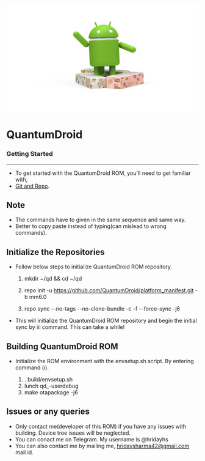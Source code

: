 <img src="https://raw.githubusercontent.com/QuantumDroid/platform_manifest/n7.1/android.jpg">

QuantumDroid
============

### Getting Started ###
-----------------------

- To get started with the QuantumDroid ROM, you'll need to get familiar with,
- [Git and Repo](http://source.android.com/source/version-control.html).

Note
----
- The commands have to given in the same sequence and same way. 
- Better to copy paste instead of typing(can mislead to wrong commands).

Initialize the Repositories
---------------------------

- Follow below steps to initialize QuantumDroid ROM repository.

    1. mkdir ~/qd && cd ~/qd

    2. repo init -u https://github.com/QuantumDroid/platform_manifest.git -b mm6.0

    3. repo sync --no-tags --no-clone-bundle -c -f --force-sync -j6

- This will initialize the QuantumDroid ROM repository and begin the initial sync by iii command. This can take a while!

Building QuantumDroid ROM
-------------------------

- Initialize the ROM environment with the envsetup.sh script. By entering command (i).

    1. . build/envsetup.sh
    2. lunch qd_<device>-userdebug
    3. make otapackage -j6
    
Issues or any queries
---------------------

- Only contact me(developer of this ROM) if you have any issues with building. Device tree issues will be neglected.
- You can conact me on Telegram. My username is @hridayhs
- You can also contact me by mailing me, hridaysharma42@gmail.com mail id.

